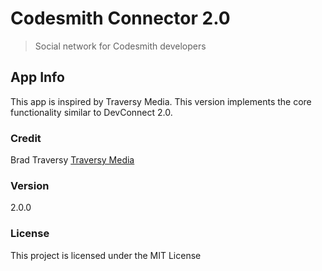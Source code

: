 # Codesmith Connector 2.0

> Social network for Codesmith developers


## App Info

This app is inspired by Traversy Media. This version implements the core functionality similar to DevConnect 2.0.

### Credit

Brad Traversy
[Traversy Media](http://www.traversymedia.com)

### Version

2.0.0

### License

This project is licensed under the MIT License
